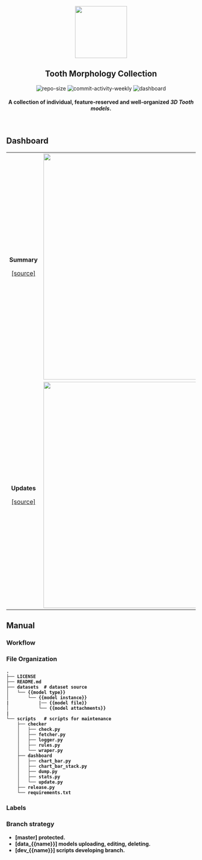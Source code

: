 <p align="center"><img src="https://imgbed.scubot.com/image/RoundCorner_1.png" width=138></p>

<p><h2 align="center">
Tooth Morphology Collection
</h2></p>

<div align="center">

![repo-size](https://img.shields.io/github/repo-size/hx-w/tooth_morphology?style=for-the-badge&logo=starship&color=C9CBFF&logoColor=D9E0EE&labelColor=302D41")
![commit-activity-weekly](https://img.shields.io/github/commit-activity/w/hx-w/tooth_morphology?style=for-the-badge&logo=github&color=F2CDCD&logoColor=D9E0EE&labelColor=302D41")
![dashboard](https://img.shields.io/github/actions/workflow/status/hx-w/tooth_morphology/DASHBOARD_UPDATER.yml?label=dashboard&style=for-the-badge&logo=gitbook&color=B5E8E0&logoColor=D9E0EE&labelColor=302D41")
</div>

<h4 align="center"><strong>
A collection of individual, feature-reserved and well-organized <em>3D Tooth models</em>.
<strong></h4>

&nbsp;

## Dashboard
<!-- <table>
    <tr>
        <td><p align="center">Summary</p>
        </td>
        <td><p align="center">Updates</p>
        </td>
    </tr>
    <tr>
        <td><img src=http://chat.scubot.com:7890/get/summary- width=600/></td>
        <td><img src=http://chat.scubot.com:7890/get/diff- width=600/></td>
    </tr>
</table> -->

<table border="0">
<tr>
<td>
<p align="center"><strong>Summary</strong></p>
<p align="center"><a href="http://chat.scubot.com:7890/get/summary-?redirect=true" target="view_window"> [source]  </a> </p>
</td>
<td><img src=http://chat.scubot.com:7890/get/summary-?redirect=false width=600/></td>
</tr>
<tr>
<td>
<p align="center"><strong>Updates</strong></p>
<p align="center"><a href="http://chat.scubot.com:7890/get/diff-?redirect=true" target="view_window"> [source] </a> </p>
</td>
<td><img src=http://chat.scubot.com:7890/get/diff-?redirect=false width=600/></td>
</tr>
</table>

## Manual

### Workflow


### File Organization

```text
.
├── LICENSE
├── README.md
├── datasets  # dataset source
│   └── {{model type}}
│       └── {{model instance}}
|           |── {{model file}}
│           └── {{model attachments}}
|
└── scripts   # scripts for maintenance
    ├── checker
    │   ├── check.py
    │   ├── fetcher.py
    │   ├── logger.py
    │   ├── rules.py
    │   └── wraper.py
    ├── dashboard
    │   ├── chart_bar.py
    │   ├── chart_bar_stack.py
    │   ├── dump.py
    │   ├── stats.py
    │   └── update.py
    ├── release.py
    └── requirements.txt
```

### Labels


### Branch strategy

- [master] protected.
- [data_{{name}}] models uploading, editing, deleting.
- [dev_{{name}}] scripts developing branch.
